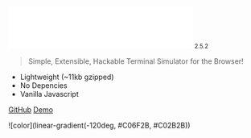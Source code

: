 ![logo](images/termly.png) <small>2.5.2</small>

<!-- # Termly.js <small>2.4.0</small> -->

> Simple, Extensible, Hackable Terminal Simulator for the Browser!

- Lightweight (~11kb gzipped)
- No Depencies
- Vanilla Javascript


[GitHub](https://github.com/Kirkhammetz/termly.js)
[Demo](#demo)

<!-- background color -->
![color](linear-gradient(-120deg, #C06F2B, #C02B2B))
